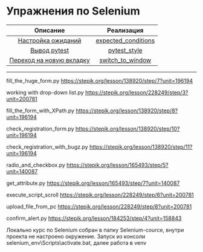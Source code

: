 # Упражнения по Selenium

|                       Описание                        |                       Реализация                        |
|:-----------------------------------------------------:|:-------------------------------------------------------:|
|  [Настройка ожиданий](tasks/expected_conditions.md)   | [expected_conditions](solutions/expected_conditions.py) |
|         [Вывод pytest](tasks/pytest_style.md)         |             [pytest_style](pytest_style.py)             |
| [Переход на новую вкладку](tasks/switch_to_window.md) |    [switch_to_window](solutions/switch_to_window.py)    |

---
fill_the_huge_form.py https://stepik.org/lesson/138920/step/7?unit=196194

working with drop-down list.py     https://stepik.org/lesson/228249/step/3?unit=200781

fill_the_form_with_XPath.py https://stepik.org/lesson/138920/step/8?unit=196194

check_registration_form.py https://stepik.org/lesson/138920/step/10?unit=196194

check_registration_with_bugz.py https://stepik.org/lesson/138920/step/11?unit=196194

radio_and_checkbox.py https://stepik.org/lesson/165493/step/5?unit=140087

get_attribute.py https://stepik.org/lesson/165493/step/7?unit=140087

execute_script_scroll https://stepik.org/lesson/228249/step/6?unit=200781

upload_file_from_pc  https://stepik.org/lesson/228249/step/8?unit=200781

confirm_alert.py  https://stepik.org/lesson/184253/step/4?unit=158843

Локально курс по Selenium собран в папку Selenium-cource, внутри проекта не настроено окружение.
Запуск из консоли selenium_env\Scripts\activate.bat, далее работа в venv
